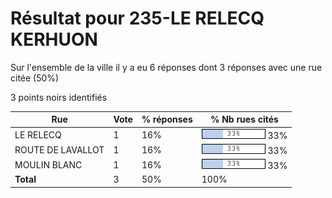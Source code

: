 # Résultat pour 235-LE RELECQ KERHUON

Sur l'ensemble de la ville il y a eu 6 réponses dont 3 réponses avec une rue citée (50%)

3 points noirs identifiés

| Rue | Vote | % réponses | % Nb rues cités|
|-----|------|------------|----------------|
| LE RELECQ | 1 | 16% | <img src="../../img/bar_33.gif" />&nbsp;33%|
| ROUTE DE LAVALLOT | 1 | 16% | <img src="../../img/bar_33.gif" />&nbsp;33%|
| MOULIN BLANC | 1 | 16% | <img src="../../img/bar_33.gif" />&nbsp;33%|
| **Total** | 3 | 50% | 100%|
